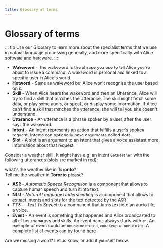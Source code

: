 ```yaml
---
title: Glossary of terms
---
```


<link rel="stylesheet" href="/css/speechbubbles.css">


# Glossary of terms
::: tip
Use our Glossary to learn more about the specialist terms that we use in natural language processing generally, and more specifically with Alice software and hardware.
:::

* **Wakeword** - The wakeword is the phrase you use to tell Alice you're about to issue a command. A wakeword is personal and linked to a specific user in Alice's world.
* **Hotword** - Same as wakeword but Alice won't recognize the user based on it.
* **Skill** - When Alice hears the wakeword and then an Utterance, Alice will try to find a skill that matches the Utterance. The skill might fetch some data, or play some audio, or speak, or display some information. If Alice can't find a skill that matches the utterance, she will tell you she doesn't understand.
* **Utterance** - An utterance is a phrase spoken by a user, after the user says the wakeword.
* **Intent** - An intent represents an action that fulfills a user’s spoken request. Intents can optionally have arguments called slots.
* **Slot** - A slot is an argument to an intent that gives a voice assistant more information about that request.

Consider a weather skill. It might have e.g. an intent `GetWeather` with the following utterances (slots are marked in red):
<div class="userSpeech male">what's the weather like in <strong class="slotWord">Toronto</strong>?</div>
<div class="userSpeech male">Tell me the weather in <strong class="slotWord">Toronto</strong> please?</div>

* **ASR** - *Automatic Speech Recognition* is a component that allows to capture human speech and turn it into text.
* **NLU** - *Natural Language Understanding* is a component that allows to extract intents and slots for the text detected by the ASR
* **TTS** -- *Text To Speech* is a component that turns text into an audio file, a voice.
* **Event** - An event is something that happened and Alice broadcasted to all of her managers and skills. An event name always starts with `on`. An exemple of event could be `onUserDetected`, `onWakeup` or `onRaining`. A complete list of events can by found [here](../skill-development/events.md)

Are we missing a word? Let us know, or add it yourself below.
